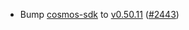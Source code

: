 - Bump [cosmos-sdk](https://github.com/cosmos/cosmos-sdk) to
  [v0.50.11](https://github.com/cosmos/cosmos-sdk/releases/tag/v0.50.11)
  ([\#2443](https://github.com/cosmos/interchain-security/pull/2443))